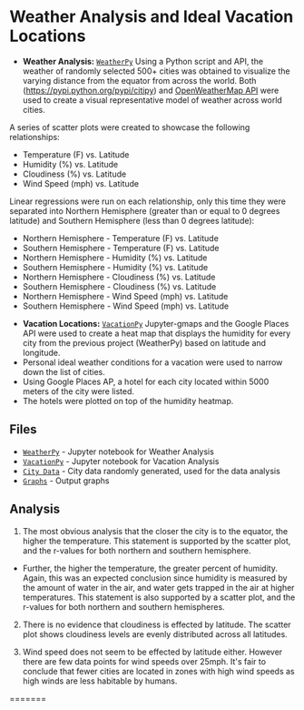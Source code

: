 # Weather Analysis and Ideal Vacation Locations

- **Weather Analysis:** [`WeatherPy`](WeatherPy/WeatherPy.ipynb) Using a Python script and API, the weather of randomly selected 500+ cities was obtained to visualize the varying distance from the equator from across the world. Both (https://pypi.python.org/pypi/citipy) and [OpenWeatherMap API](https://openweathermap.org/api) were used to create a visual representative model of weather across world cities.

A series of scatter plots were created to showcase the following relationships:

* Temperature (F) vs. Latitude
* Humidity (%) vs. Latitude
* Cloudiness (%) vs. Latitude
* Wind Speed (mph) vs. Latitude

Linear regressions were run on each relationship, only this time they were separated into Northern Hemisphere (greater than or equal to 0 degrees latitude) and Southern Hemisphere (less than 0 degrees latitude):

* Northern Hemisphere - Temperature (F) vs. Latitude
* Southern Hemisphere - Temperature (F) vs. Latitude
* Northern Hemisphere - Humidity (%) vs. Latitude
* Southern Hemisphere - Humidity (%) vs. Latitude
* Northern Hemisphere - Cloudiness (%) vs. Latitude
* Southern Hemisphere - Cloudiness (%) vs. Latitude
* Northern Hemisphere - Wind Speed (mph) vs. Latitude
* Southern Hemisphere - Wind Speed (mph) vs. Latitude

- **Vacation Locations:** [`VacationPy`](VacationPy/VacationPy.ipynb) Jupyter-gmaps and the Google Places API were used to create a heat map that displays the humidity for every city from the previous project (WeatherPy) based on latitude and longitude.
- Personal ideal weather conditions for a vacation were used to narrow down the list of cities. 
- Using Google Places AP, a hotel for each city located within 5000 meters of the city were listed.
- The hotels were plotted on top of the humidity heatmap.

## Files

- [`WeatherPy`](WeatherPy/WeatherPy.ipynb) - Jupyter notebook for Weather Analysis
- [`VacationPy`](VacationPy/VacationPy.ipynb) - Jupyter notebook for Vacation Analysis
- [`City Data`](WeatherPy/output_data/cities.csv) - City data randomly generated, used for the data analysis
- [`Graphs`](Graphs) - Output graphs

## Analysis

1) The most obvious analysis that the closer the city is to the equator, the higher the temperature. This statement is supported by the scatter plot, and the r-values for both northern and southern hemisphere.

- Further, the higher the temperature, the greater percent of humidity. Again, this was an expected conclusion since humidity is measured by the amount of water in the air, and water gets trapped in the air at higher temperatures. This statement is also supported by a scatter plot, and the r-values for both northern and southern hemispheres. 

2) There is no evidence that cloudiness is effected by latitude. The scatter plot shows cloudiness levels are evenly distributed across all latitudes.

3) Wind speed does not seem to be effected by latitude either. However there are few data points for wind speeds over 25mph. It's fair to conclude that fewer cities are located in zones with high wind speeds as high winds are less habitable by humans.


=======

